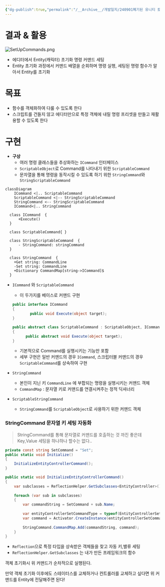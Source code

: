 ```yaml
---
{"dg-publish":true,"permalink":"/__Archive__/개발일지/240901폐기된 유니티 토이프로젝트 일지/250131_커맨드 패턴을 이용해 메서드를 객체화하기/","noteIcon":"","created":"2024-12-15T23:26:49.000+09:00","updated":"2025-07-20T03:03:32.211+09:00"}
---
```


# 결과 & 활용
![SetUpCommands.png](/img/user/DevLog/Sources/Files/SetUpCommands.png)
- 에디터에서 Entity(캐릭터) 초기화 명령 커맨드 세팅
- Entity 초기화 과정에서 커맨드 배열을 순회하며 명령 실행, 세팅된 명령 함수가 알아서 Entity를 초기화

# 목표
- 함수를 객체화하여 다룰 수 있도록 한다
- 스크립트를 건들지 않고 에디터만으로 특정 객체에 내릴 명령 프리셋을 만들고 재활용할 수 있도록 한다

# 구현
- **구상**
    - 여러 명령 클래스들을 추상화하는 `ICommand` 인터페이스
    - `ScriptableObject`로 Command를 나타내기 위한 `ScriptableCommand`
    - 문자열을 통해 명령을 동작시킬 수 있도록 하기 위한 `StringCommand`와 `StringScriptableCommand`

```mermaid
classDiagram
	ICommand <|.. ScriptableCommand
	ScriptableCommand <|-- StringScriptableCommand
	StringCommand <-- StringScriptableCommand
	ICommand<|.. StringCommand
  
  class ICommand  {
      +Execute()
  }
  
  class ScriptableCommand{ }
  
  class StringScriptableCommand  {
	  - StringCommand: stringCommand
  }
  
  class StringCommand  {
    +Get string: CommandLine
    -Set string: CommandLine
    +Dictionary CommandMap[string->ICommand]$
  }
```

- `ICommand` 와 `ScriptableCommand`
    
    - 이 두가지를 베이스로 커맨드 구현
    
    ```csharp
    public interface ICommand
    {
    		public void Execute(object target);
    }
    
    public abstract class ScriptableCommand : ScriptableObject, ICommand
    {
    	  public abstract void Execute(object target);
    }
    ```
    
    - 기본적으로 Command를 실행시키는 기능만 포함
    - 세부 구현은 일반 커맨드의 경우 `ICommand`, 스크립터블 커맨드의 경우`ScriptableCommand`를 상속하여 구현
- `StringCommand`
    
    - 본인이 지닌 키 `CommandLine` 에 부합되는 명령을 실행시키는 커맨드 객체
    - `CommandMap` : 문자열 키로 커맨드를 연결시켜주는 정적 딕셔너리
- `ScriptableStringCommand`
    
    - `StringCommand`를 `ScriptableObject`로 사용하기 위한 커맨드 객체

### StringCommand 문자열 키 세팅 자동화

>StringCommand를 통해 문자열로 커맨드를 호출하는 것 까진 좋은데 Key,Value 세팅을 하나하나 할수는 없다..

```csharp
private const string SetCommand = "Set";
public static void Initialize()
{
    InitializeEntityControllerCommand();
}

public static void InitializeEntityControllerCommand()
{
    var subclasses = ReflectionHelper.GetSubclasses<EntityController>();
    
    foreach (var sub in subclasses)
    {
        var commandString = SetCommand + sub.Name;
        
        var entityControllerSetCommandType = typeof(EntityControllerSetCommand<>).MakeGenericType(sub);
        var command = Activator.CreateInstance(entityControllerSetCommandType) as ICommand;
        
        StringCommand.CommandMap.Add(commandString, command);
    }
}
```

- `Reflection`으로 특정 타입을 상속받은 객체들을 찾고 자동 키,밸류 세팅
- `ReflectionHelper.GetSubclasses` 는 내가 만든 프레임워크의 함수

객체 초기화시 위 커맨드가 순차적으로 실행된다.

만약 객체 초기화 이후에도 스테이터스를 교체하거나 컨트롤러를 교체하고 싶다면 위 커맨드를 Entity에 전달해주면 된다!